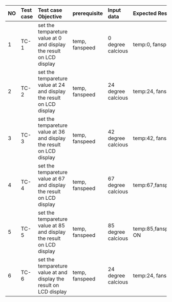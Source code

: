 |NO|Test case|Test case Objective                                                  |prerequisite  |Input data        |Expected Result           |Actual Result            |status|
|:-|:--------|:--------------------------------------------------------------------|:-------------|:-----------------|:-------------------------|:------------------------|:-----|
|1 |TC-1     |set the tempareture value at 0 and display the result on LCD display |temp, fanspeed|0 degree calcious |temp:0, fanspeed:0        |temp:0,fanspeed:0        |Pass  |
|2 |TC-2     |set the tempareture value at 24 and display the result on LCD display|temp, fanspeed|24 degree calcious|temp:24, fanspeed:0       |temp:24,fanspeed:0       |Pass  |
|3 |TC-3     |set the tempareture value at 36 and display the result on LCD display|temp, fanspeed|42 degree calcious|temp:42, fanspeed:20      |temp:42,fanspeed:20      |Pass  |
|4 |TC-4     |set the tempareture value at 67 and display the result on LCD display|temp, fanspeed|67 degree calcious|temp:67,fanspeed:46       |temp:67,fanspeed:46      |Pass  | 
|5 |TC-5     |set the tempareture value at 85 and display the result on LCD display|temp, fanspeed|85 degree calcious|temp:85,fanspeed:53,LED ON|temp:85,fanspeed:53,LEDON|Pass  | 
|6 |TC-6     |set the tempareture value at  and display the result on LCD display  |temp, fanspeed|24 degree calcious|temp:24, fanspeed:0       |temp:24, fanspeed:0|Pass |Pass  |
